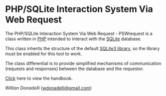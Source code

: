 # PHP/SQLite Interaction System Via Web Request

The PHP/SQLite Interaction System Via Web Request - PSWrequest is a class written in [PHP](https://www.php.net/) intended to interact with the [SQLite](https://www.sqlite.org/) database.

This class inherits the structure of the default [SQLite3 library](https://www.php.net/manual/pt_BR/book.sqlite3.php), so the library must be enabled for this tool to work.

The class differential is to provide simplified mechanisms of communication (requests and responses) between the database and the requestor.

[Click](https://wdonadelli.github.io/PSWrequest/) here to view the handbook.

_Willian Donadelli_ ([wdonadelli@gmail.com](wdonadelli@gmail.com))
